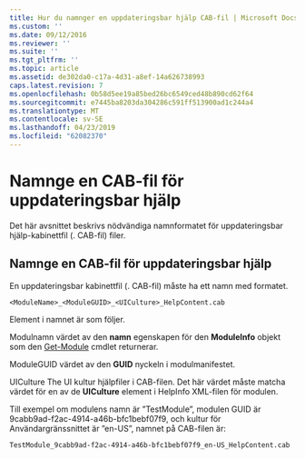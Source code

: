 ```yaml
---
title: Hur du namnger en uppdateringsbar hjälp CAB-fil | Microsoft Docs
ms.custom: ''
ms.date: 09/12/2016
ms.reviewer: ''
ms.suite: ''
ms.tgt_pltfrm: ''
ms.topic: article
ms.assetid: de302da0-c17a-4d31-a8ef-14a626738993
caps.latest.revision: 7
ms.openlocfilehash: 0b58d5ee19a85bed26bc6549ced48b890cd62f64
ms.sourcegitcommit: e7445ba8203da304286c591ff513900ad1c244a4
ms.translationtype: MT
ms.contentlocale: sv-SE
ms.lasthandoff: 04/23/2019
ms.locfileid: "62082370"
---
```

# <a name="how-to-name-an-updatable-help-cab-file"></a>Namnge en CAB-fil för uppdateringsbar hjälp

Det här avsnittet beskrivs nödvändiga namnformatet för uppdateringsbar hjälp-kabinettfil (. CAB-fil) filer.

## <a name="how-to-name-an-updatable-help-cab-file"></a>Namnge en CAB-fil för uppdateringsbar hjälp

En uppdateringsbar kabinettfil (. CAB-fil) måste ha ett namn med formatet.

`<ModuleName>_<ModuleGUID>_<UICulture>_HelpContent.cab`

Element i namnet är som följer.

Modulnamn värdet av den **namn** egenskapen för den **ModuleInfo** objekt som den [Get-Module](/powershell/module/Microsoft.PowerShell.Core/Get-Module) cmdlet returnerar.

ModuleGUID värdet av den **GUID** nyckeln i modulmanifestet.

UICulture The UI kultur hjälpfiler i CAB-filen. Det här värdet måste matcha värdet för en av de **UICulture** element i HelpInfo XML-filen för modulen.

Till exempel om modulens namn är ”TestModule”, modulen GUID är 9cabb9ad-f2ac-4914-a46b-bfc1bebf07f9, och kultur för Användargränssnittet är ”en-US”, namnet på CAB-filen är:

`TestModule_9cabb9ad-f2ac-4914-a46b-bfc1bebf07f9_en-US_HelpContent.cab`